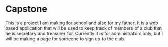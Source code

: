 # Capstone
This is a project I am making for school and also for my father.  It is a web based application that will be used to keep track of members of a club that he is secretary and treasurer for.  Currently it is for administrators only, but I will be making a page for someone to sign up to the club.
